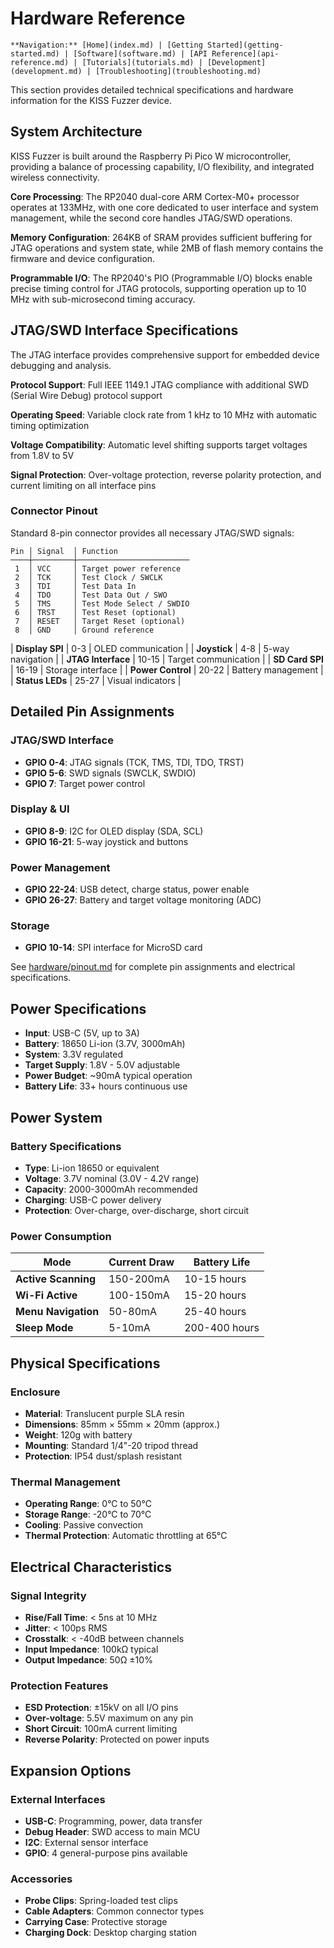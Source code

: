 # Hardware Reference

```{note}
**Navigation:** [Home](index.md) | [Getting Started](getting-started.md) | [Software](software.md) | [API Reference](api-reference.md) | [Tutorials](tutorials.md) | [Development](development.md) | [Troubleshooting](troubleshooting.md)
```

This section provides detailed technical specifications and hardware information for the KISS Fuzzer device.

## System Architecture

KISS Fuzzer is built around the Raspberry Pi Pico W microcontroller, providing a balance of processing capability, I/O flexibility, and integrated wireless connectivity.

**Core Processing**: The RP2040 dual-core ARM Cortex-M0+ processor operates at 133MHz, with one core dedicated to user interface and system management, while the second core handles JTAG/SWD operations.

**Memory Configuration**: 264KB of SRAM provides sufficient buffering for JTAG operations and system state, while 2MB of flash memory contains the firmware and device configuration.

**Programmable I/O**: The RP2040's PIO (Programmable I/O) blocks enable precise timing control for JTAG protocols, supporting operation up to 10 MHz with sub-microsecond timing accuracy.

## JTAG/SWD Interface Specifications

The JTAG interface provides comprehensive support for embedded device debugging and analysis.

**Protocol Support**: Full IEEE 1149.1 JTAG compliance with additional SWD (Serial Wire Debug) protocol support

**Operating Speed**: Variable clock rate from 1 kHz to 10 MHz with automatic timing optimization

**Voltage Compatibility**: Automatic level shifting supports target voltages from 1.8V to 5V

**Signal Protection**: Over-voltage protection, reverse polarity protection, and current limiting on all interface pins

### Connector Pinout

Standard 8-pin connector provides all necessary JTAG/SWD signals:

```
Pin │ Signal  │ Function
────┼─────────┼─────────────────────────
 1  │ VCC     │ Target power reference
 2  │ TCK     │ Test Clock / SWCLK
 3  │ TDI     │ Test Data In
 4  │ TDO     │ Test Data Out / SWO
 5  │ TMS     │ Test Mode Select / SWDIO
 6  │ TRST    │ Test Reset (optional)
 7  │ RESET   │ Target Reset (optional)
 8  │ GND     │ Ground reference
```
| **Display SPI** | 0-3 | OLED communication |
| **Joystick** | 4-8 | 5-way navigation |
| **JTAG Interface** | 10-15 | Target communication |
| **SD Card SPI** | 16-19 | Storage interface |
| **Power Control** | 20-22 | Battery management |
| **Status LEDs** | 25-27 | Visual indicators |

## Detailed Pin Assignments

### JTAG/SWD Interface
- **GPIO 0-4**: JTAG signals (TCK, TMS, TDI, TDO, TRST)
- **GPIO 5-6**: SWD signals (SWCLK, SWDIO)
- **GPIO 7**: Target power control

### Display & UI
- **GPIO 8-9**: I2C for OLED display (SDA, SCL)
- **GPIO 16-21**: 5-way joystick and buttons

### Power Management
- **GPIO 22-24**: USB detect, charge status, power enable
- **GPIO 26-27**: Battery and target voltage monitoring (ADC)

### Storage
- **GPIO 10-14**: SPI interface for MicroSD card

See [hardware/pinout.md](../hardware/pinout.md) for complete pin assignments and electrical specifications.

## Power Specifications

- **Input**: USB-C (5V, up to 3A)
- **Battery**: 18650 Li-ion (3.7V, 3000mAh)
- **System**: 3.3V regulated
- **Target Supply**: 1.8V - 5.0V adjustable
- **Power Budget**: ~90mA typical operation
- **Battery Life**: 33+ hours continuous use

## Power System

### Battery Specifications

- **Type**: Li-ion 18650 or equivalent
- **Voltage**: 3.7V nominal (3.0V - 4.2V range)
- **Capacity**: 2000-3000mAh recommended
- **Charging**: USB-C power delivery
- **Protection**: Over-charge, over-discharge, short circuit

### Power Consumption

| Mode | Current Draw | Battery Life |
|------|-------------|--------------|
| **Active Scanning** | 150-200mA | 10-15 hours |
| **Wi-Fi Active** | 100-150mA | 15-20 hours |
| **Menu Navigation** | 50-80mA | 25-40 hours |
| **Sleep Mode** | 5-10mA | 200-400 hours |

## Physical Specifications

### Enclosure

- **Material**: Translucent purple SLA resin
- **Dimensions**: 85mm × 55mm × 20mm (approx.)
- **Weight**: 120g with battery
- **Mounting**: Standard 1/4"-20 tripod thread
- **Protection**: IP54 dust/splash resistant

### Thermal Management

- **Operating Range**: 0°C to 50°C
- **Storage Range**: -20°C to 70°C
- **Cooling**: Passive convection
- **Thermal Protection**: Automatic throttling at 65°C

## Electrical Characteristics

### Signal Integrity

- **Rise/Fall Time**: < 5ns at 10 MHz
- **Jitter**: < 100ps RMS
- **Crosstalk**: < -40dB between channels
- **Input Impedance**: 100kΩ typical
- **Output Impedance**: 50Ω ±10%

### Protection Features

- **ESD Protection**: ±15kV on all I/O pins
- **Over-voltage**: 5.5V maximum on any pin
- **Short Circuit**: 100mA current limiting
- **Reverse Polarity**: Protected on power inputs

## Expansion Options

### External Interfaces

- **USB-C**: Programming, power, data transfer
- **Debug Header**: SWD access to main MCU
- **I2C**: External sensor interface
- **GPIO**: 4 general-purpose pins available

### Accessories

- **Probe Clips**: Spring-loaded test clips
- **Cable Adapters**: Common connector types
- **Carrying Case**: Protective storage
- **Charging Dock**: Desktop charging station
